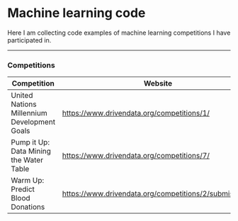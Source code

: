 Machine learning code
===================


Here I am collecting code examples of machine learning competitions I have participated in.


----------


### Competitions


Competition     | Website | Algorithm | Language | Rank |
-------- | ----- | ------ | ----- | ---- |
United Nations Millennium Development Goals | https://www.drivendata.org/competitions/1/|TimeSeries| Python,R|51/779|
Pump it Up: Data Mining the Water Table    | https://www.drivendata.org/competitions/7/  |RandomForest (H2o)|R|24/1767|
Warm Up: Predict Blood Donations     | https://www.drivendata.org/competitions/2/submissions/   |glm|R|17/1535|